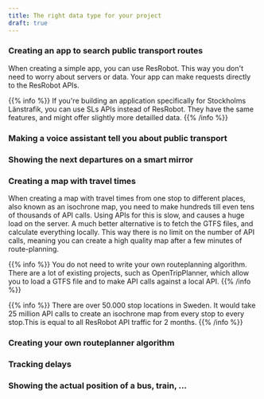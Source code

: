 ```yaml
---
title: The right data type for your project
draft: true
---
```


### Creating an app to search public transport routes

When creating a simple app, you can use ResRobot. This way you don't need to worry about servers or data. Your app can
make requests directly to the ResRobot APIs.

{{% info %}} If you're building an application specifically for Stockholms Länstrafik, you can use SLs APIs
instead of ResRobot. They have the same features, and might offer slightly more detailled data. {{% /info %}}

### Making a voice assistant tell you about public transport

### Showing the next departures on a smart mirror

### Creating a map with travel times

When creating a map with travel times from one stop to different places, also known as an isochrone map, you need to
make hundreds till even tens of thousands of API calls. Using APIs for this is slow, and causes a huge load on the
server. A much better alternative is to fetch the GTFS files, and calculate everything locally. This way there is no
limit on the number of API calls, meaning you can create a high quality map after a few minutes of route-planning.

{{% info %}} You do not need to write your own routeplanning algorithm. There are a lot of existing projects,
such as OpenTripPlanner, which allow you to load a GTFS file and to make API calls against a local API. {{% /info %}}

{{% info %}} There are over 50.000 stop locations in Sweden. It would take 25 million API calls to create an
isochrone map from every stop to every stop.This is equal to all ResRobot API traffic for 2 months. {{% /info %}}

### Creating your own routeplanner algorithm

### Tracking delays

### Showing the actual position of a bus, train, ...
